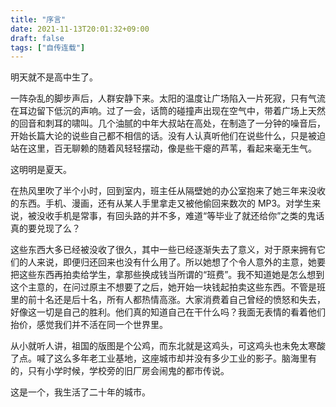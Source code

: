 ```yaml
---
title: "序言"
date: 2021-11-13T20:01:32+09:00
draft: false
tags: ["自传连载"]
---
```


明天就不是高中生了。

一阵杂乱的脚步声后，人群安静下来。太阳的温度让广场陷入一片死寂，只有气流在耳边留下低沉的声响。过了一会，话筒的碰撞声出现在空气中，带着广场上天然的回音和刺耳的啸叫。几个油腻的中年大叔站在高处，在制造了一分钟的噪音后，开始长篇大论的说些自己都不相信的话。没有人认真听他们在说些什么，只是被迫站在这里，百无聊赖的随着风轻轻摆动，像是些干瘪的芦苇，看起来毫无生气。

这明明是夏天。

在热风里吹了半个小时，回到室内，班主任从隔壁她的办公室抱来了她三年来没收的东西。手机、漫画，还有从某人手里拿走又被他偷回来数次的 MP3。对学生来说，被没收手机是常事，有回头路的并不多，难道“等毕业了就还给你”之类的鬼话真的要兑现了么？

这些东西大多已经被没收了很久，其中一些已经逐渐失去了意义，对于原来拥有它们的人来说，即便归还回来也没有什么用了。所以她想了个令人意外的主意，她要把这些东西再拍卖给学生，拿那些换成钱当所谓的“班费”。我不知道她是怎么想到这个主意的，在问过原主不想要了之后，她开始一块钱起拍卖这些东西。不管是班里的前十名还是后十名，所有人都热情高涨。大家消费着自己曾经的愤怒和失去，好像这一切是自己的胜利。他们真的知道自己在干什么吗？我面无表情的看着他们抬价，感觉我们并不活在同一个世界里。

从小就听人讲，祖国的版图是个公鸡，而东北就是这鸡头，可这鸡头也未免太寒酸了点。喊了这么多年老工业基地，这座城市却并没有多少工业的影子。脑海里有的，只有小学时候，学校旁的旧厂房会闹鬼的都市传说。

这是一个，我生活了二十年的城市。